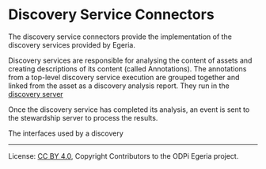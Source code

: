<!-- SPDX-License-Identifier: CC-BY-4.0 -->
<!-- Copyright Contributors to the ODPi Egeria project 2019. -->

# Discovery Service Connectors

The discovery service connectors provide the implementation of the discovery services
provided by Egeria.

Discovery services are responsible for analysing the content of assets and creating
descriptions of its content (called Annotations).  The annotations from a top-level discovery service
execution are grouped together and linked from the asset as a discovery analysis report.
They run in the [discovery server]()

Once the discovery service has completed its analysis, an event is sent to the stewardship server to process the
results.

The interfaces used by a discovery

----
License: [CC BY 4.0](https://creativecommons.org/licenses/by/4.0/),
Copyright Contributors to the ODPi Egeria project.